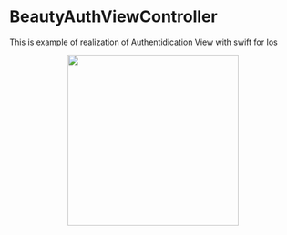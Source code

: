# BeautyAuthViewController


This is example of realization of Authentidication View with swift for Ios

<p align="center">
<img src="Documents/show.gif"  style="width: 300px" />
</p>
